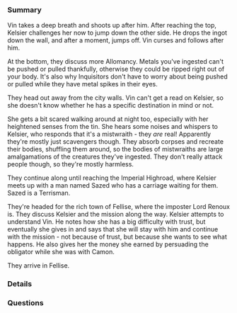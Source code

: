### Summary
Vin takes a deep breath and shoots up after him. After reaching the top, Kelsier challenges her now to jump down the other side. He drops the ingot down the wall, and after a moment, jumps off. Vin curses and follows after him.

At the bottom, they discuss more Allomancy. Metals you've ingested can't be pushed or pulled thankfully, otherwise they could be ripped right out of your body. It's also why Inquisitors don't have to worry about being pushed or pulled while they have metal spikes in their eyes.

They head out away from the city walls. Vin can't get a read on Kelsier, so she doesn't know whether he has a specific destination in mind or not.

She gets a bit scared walking around at night too, especially with her heightened senses from the tin. She hears some noises and whispers to Kelsier, who responds that it's a mistwraith - they *are* real! Apparently they're mostly just scavengers though. They absorb corpses and recreate their bodies, shuffling them around, so the bodies of mistwraiths are large amalgamations of the creatures they've ingested. They don't really attack people though, so they're mostly harmless.

They continue along until reaching the Imperial Highroad, where Kelsier meets up with a man named Sazed who has a carriage waiting for them. Sazed is a Terrisman.

They're headed for the rich town of Fellise, where the imposter Lord Renoux is. They discuss Kelsier and the mission along the way. Kelsier attempts to understand Vin. He notes how she has a big difficulty with trust, but eventually she gives in and says that she will stay with him and continue with the mission - not because of trust, but because she wants to see what happens. He also gives her the money she earned by persuading the obligator while she was with Camon.

They arrive in Fellise.



### Details




### Questions
